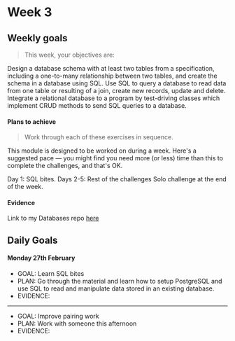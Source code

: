 # Week 3

## Weekly goals

> This week, your objectives are:

Design a database schema with at least two tables from a specification, including a one-to-many relationship between two tables, and create the schema in a database using SQL.
Use SQL to query a database to read data from one table or resulting of a join, create new records, update and delete.
Integrate a relational database to a program by test-driving classes which implement CRUD methods to send SQL queries to a database.

#### Plans to achieve
> Work through each of these exercises in sequence.

This module is designed to be worked on during a week. Here's a suggested pace — you might find you need more (or less) time than this to complete the challenges, and that's OK.

Day 1: SQL bites.
Days 2-5: Rest of the challenges
Solo challenge at the end of the week.

#### Evidence
Link to my Databases repo [here](https://github.com/ValeSer/Databases)

## Daily Goals

#### Monday 27th February
- GOAL: Learn SQL bites
- PLAN: Go through the material and learn how to setup PostgreSQL and use SQL to read and manipulate data stored in an existing database.
- EVIDENCE: 

-----
- GOAL: Improve pairing work
- PLAN: Work with someone this afternoon
- EVIDENCE: 

